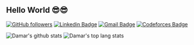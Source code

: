 ## Hello World 😎😎

[![GitHub followers](https://img.shields.io/github/followers/damarkrisnandi?label=Follow&style=social)](https://github.com/damarkrisnandi/?tab=follow) [![Linkedin Badge](https://img.shields.io/badge/-damarkrisnandi-blue?style=flat-square&logo=Linkedin&logoColor=white&link=https://www.linkedin.com/in/damarkrisnandi/)](https://www.linkedin.com/in/damarkrisnandi/) [![Gmail Badge](https://img.shields.io/badge/-damarkrisnandi1202@gmail.com-c14438?style=flat-square&logo=Gmail&logoColor=white&link=mailto:damarkrisnandi1202@gmail.com)](mailto:damarkrisnandi1202@gmail.com) [![Codeforces Badge](https://img.shields.io/badge/-malingayam-black?style=flat-square&logo=Codeforces&logoColor=white&link=https://codeforces.com/profile/malingayam)](https://codeforces.com/profile/malingayam)

![Damar's github stats](https://github-readme-stats.vercel.app/api?username=damarkrisnandi&show_icons=true&theme=gruvbox) 
![Damar's top lang stats](https://github-readme-stats.vercel.app/api/top-langs/?username=damarkrisnandi&show_icons=true&theme=gruvbox&layout=compact&langs_count=10)
